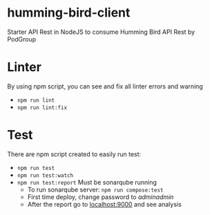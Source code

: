 # humming-bird-client
Starter API Rest in NodeJS to consume Humming Bird API Rest by PodGroup

# Linter

By using npm script, you can see and fix all linter errors and warning

- `npm run lint`
- `npm run lint:fix`

# Test

There are npm script created to easily run test:

- `npm run test`
- `npm run test:watch`
- `npm run test:report` Must be sonarqube running
    - To run sonarqube server: `npm run compose:test`
    - First time deploy, change password to _adminadmin_
    - After the report go to [localhost:9000](http://localhost:9000/) and see analysis
